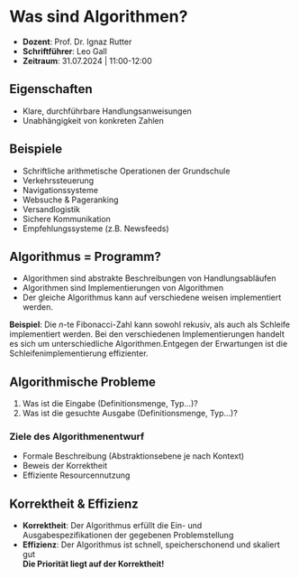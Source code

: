# Was sind Algorithmen?
- **Dozent**: Prof. Dr. Ignaz Rutter
- **Schriftführer**: Leo Gall
- **Zeitraum**: 31.07.2024 | 11:00-12:00

## Eigenschaften
- Klare, durchführbare Handlungsanweisungen
- Unabhängigkeit von konkreten Zahlen

## Beispiele
- Schriftliche arithmetische Operationen der Grundschule
- Verkehrssteuerung
- Navigationssysteme
- Websuche & Pageranking
- Versandlogistik
- Sichere Kommunikation
- Empfehlungssysteme (z.B. Newsfeeds)

## Algorithmus = Programm?
- Algorithmen sind abstrakte Beschreibungen von Handlungsabläufen
- Algorithmen sind Implementierungen von Algorithmen
- Der gleiche Algorithmus kann auf verschiedene weisen implementiert werden.

**Beispiel**: Die $n$-te Fibonacci-Zahl kann sowohl rekusiv, als auch als Schleife implementiert werden. Bei den verschiedenen Implementierungen handelt es sich um unterschiedliche Algorithmen.Entgegen der Erwartungen ist die Schleifenimplementierung effizienter. 

## Algorithmische Probleme
1. Was ist die Eingabe (Definitionsmenge, Typ...)?
2. Was ist die gesuchte Ausgabe (Definitionsmenge, Typ...)?

### Ziele des Algorithmenentwurf
- Formale Beschreibung (Abstraktionsebene je nach Kontext)
- Beweis der Korrektheit
- Effiziente Resourcennutzung

## Korrektheit & Effizienz
- **Korrektheit**: Der Algorithmus erfüllt die Ein- und Ausgabespezifikationen der gegebenen Problemstellung
- **Effizienz**: Der Algorithmus ist schnell, speicherschonend und skaliert gut<br>
**Die Priorität liegt auf der Korrektheit!**
